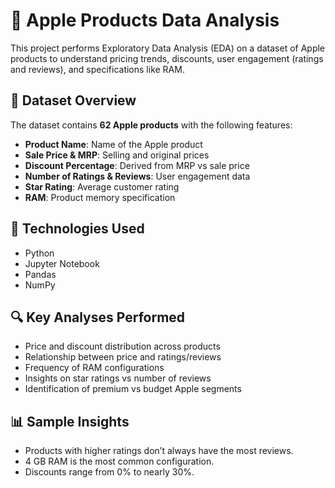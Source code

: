 # 🍏 Apple Products Data Analysis

This project performs Exploratory Data Analysis (EDA) on a dataset of Apple products to understand pricing trends, discounts, user engagement (ratings and reviews), and specifications like RAM.

## 📁 Dataset Overview

The dataset contains **62 Apple products** with the following features:

- **Product Name**: Name of the Apple product
- **Sale Price & MRP**: Selling and original prices
- **Discount Percentage**: Derived from MRP vs sale price
- **Number of Ratings & Reviews**: User engagement data
- **Star Rating**: Average customer rating
- **RAM**: Product memory specification

## 🔧 Technologies Used

- Python
- Jupyter Notebook
- Pandas
- NumPy

## 🔍 Key Analyses Performed

- Price and discount distribution across products
- Relationship between price and ratings/reviews
- Frequency of RAM configurations
- Insights on star ratings vs number of reviews
- Identification of premium vs budget Apple segments

## 📊 Sample Insights

- Products with higher ratings don’t always have the most reviews.
- 4 GB RAM is the most common configuration.
- Discounts range from 0% to nearly 30%.
